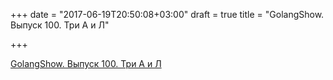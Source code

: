 +++
date = "2017-06-19T20:50:08+03:00"
draft = true
title = "GolangShow. Выпуск 100. Три А и Л"

+++

<p><a href="http://golangshow.com/episode/2017/05-12-100/">GolangShow. Выпуск 100. Три А и Л</a></p>